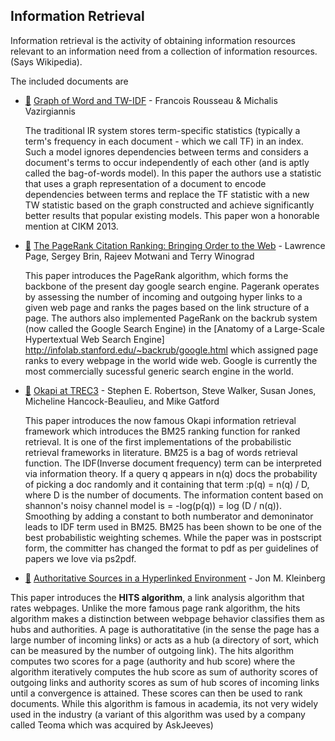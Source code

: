 ## Information Retrieval

Information retrieval is the activity of obtaining information resources relevant to an information need from a collection of information resources. (Says Wikipedia).

The included documents are

* [:scroll:](graph_of_word_and_tw_idf.pdf) [Graph of Word and TW-IDF](http://www.lix.polytechnique.fr/~rousseau/papers/rousseau-cikm2013.pdf) - Francois Rousseau & Michalis Vazirgiannis

  The traditional IR system stores term-specific statistics (typically
  a term's frequency in each document - which we call TF) in an index.
  Such a model ignores dependencies between terms and considers a
  document's terms to occur independently of each other (and is aptly
  called the bag-of-words model). In this paper the authors use a
  statistic that uses a graph representation of a document to encode
  dependencies between terms and replace the TF statistic with a new
  TW statistic based on the graph constructed and achieve
  significantly better results that popular existing models. This
  paper won a honorable mention at CIKM 2013.

* [:scroll:](the-pagerank-citation-ranking-bringing-order-to-the-web) [The PageRank Citation Ranking: Bringing Order to the Web](http://ilpubs.stanford.edu:8090/422/1/1999-66.pdf) - Lawrence Page, Sergey Brin, Rajeev Motwani and Terry Winograd

  This paper introduces the PageRank algorithm, which forms the backbone of
  the present day google search engine. Pagerank operates by assessing the
  number of incoming and outgoing hyper links to a given web page and ranks the
  pages based on the link structure of a page. The authors also implemented
  PageRank on the backrub system (now called the Google Search
  Engine) in the [Anatomy of a Large-Scale Hypertextual Web Search Engine]
  http://infolab.stanford.edu/~backrub/google.html which assigned page ranks to
  every webpage in the world wide web. Google is currently the most commercially
  sucessful generic search engine in the world.

* [:scroll:](okapi-at-trec3.pdf) [Okapi at TREC3](http://trec.nist.gov/pubs/trec3/papers/city.ps.gz) - Stephen E. Robertson, Steve Walker, Susan Jones, Micheline Hancock-Beaulieu, and Mike Gatford

  This paper introduces the now famous Okapi information retrieval
  framework which introduces the BM25 ranking function for ranked
  retrieval. It is one of the first implementations of the probabilistic
  retrieval frameworks in literature. BM25 is a bag of words retrieval
  function. The IDF(Inverse document frequency) term can be interpreted
  via information theory. If a query q appears in n(q) docs the probability
  of picking a doc randomly and it containing that term :p(q) = n(q) / D,
  where D is the number of documents. The information content based on
  shannon's noisy channel model is = -log(p(q)) = log (D / n(q)). Smoothing
  by adding a constant to both numberator and demoninator leads to IDF term
  used in BM25. BM25 has been shown to be one of the best probabilistic
  weighting schemes. While the paper was in postscript form, the committer has
  changed the format to pdf as per guidelines of papers we love via ps2pdf.

* [:scroll:](authoritative-sources-in-a-hyperlinked-environment.pdf) [Authoritative Sources in a Hyperlinked Environment](https://www.cs.cornell.edu/home/kleinber/auth.pdf) - Jon M. Kleinberg

This paper introduces the **HITS algorithm**, a link analysis algorithm that rates webpages. Unlike the more famous page rank algorithm, the hits algorithm makes a distinction between webpage behavior   classifies them as hubs and authorities. A page is authoratitative (in the sense the page has a large number of  incoming links) or acts as a hub (a directory of sort, which can be measured by the number of outgoing link). The hits algorithm computes two scores for a page (authority and hub score) where the algorithm iteratively computes the hub  score as sum of authority scores of outgoing links and authority scores as sum  of hub scores of incoming links until a convergence is attained. These scores can then be used to rank documents. While this algorithm is famous in academia, its not very widely used in the industry (a variant of this algorithm was used by a company called Teoma which was acquired by AskJeeves)
